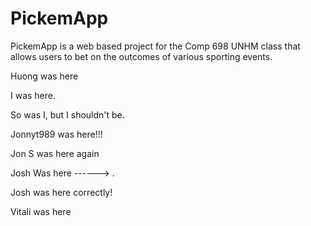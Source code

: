 PickemApp
==========

PickemApp is a web based project for the Comp 698 UNHM class that allows users to bet on the outcomes of various sporting events. 

Huong was here

I was here.

So was I, but I shouldn't be.

Jonnyt989 was here!!!

Jon S was here again

Josh Was here ------> .
		      
Josh was here correctly!

Vitali was here
